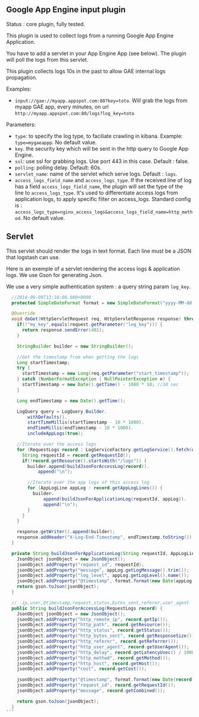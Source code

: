 Google App Engine input plugin
---

Status : core plugin, fully tested.

This plugin is used to collect logs from a running Google App Engine Application.

You have to add a servlet in your App Engine App (see below). The plugin will poll the logs from this servlet.

This plugin collects logs 10s in the past to allow GAE internal logs propagation.

Examples:

* ``input://gae://myapp.appspot.com:80?key=toto``. Will grab the logs from myapp GAE app, every minutes, on url ``http://myapp.appspot.com:80/logs?log_key=toto``

Parameters:

* ``type``: to specify the log type, to faciliate crawling in kibana. Example: ``type=mygaeappp``. No default value.
* ``key``. the security key which will be sent in the http query to Google App Engine.
* ``ssl``: use ssl for grabbing logs. Use port 443 in this case. Default : false.
* ``polling``: polling delay. Default: 60s.
* ``servlet_name``: name of the servlet which serve logs. Default : ``logs``.
* ``access_logs_field_name`` and ``access_logs_type``. If the received line of log has a field ``access_logs_field_name``, the plugin will set the type of the line to ``access_logs_type``. It's used to differentiate access logs from application logs, to apply specific filter on access_logs. Standard config is : ``access_logs_type=nginx_access_logs&access_logs_field_name=http_method``. No default value.

Servlet
---

This servlet should render the logs in text format.
Each line must be a JSON that logstash can use.

Here is an exemple of a servlet rendering the access logs & application logs.
We use Gson for generating Json.

We use a very simple authentication system : a query string param ``log_key``.


````java
  //2014-09-09T13:18:00.000+0000
  protected SimpleDateFormat format = new SimpleDateFormat("yyyy-MM-dd'T'HH:mm:ss.SSSZ");

  @Override
  void doGet(HttpServletRequest req, HttpServletResponse response) throws ServletException, IOException {
    if(!"my_key".equals(request.getParameter("log_key"))) {
      return response.sendError(401);
    }

    StringBuilder builder = new StringBuilder();

    //Get the timestamp from when getting the logs
    Long startTimestamp;
    try {
      startTimestamp = new Long(req.getParameter("start_timestamp"));
    } catch (NumberFormatException | NullPointerException e) {
      startTimestamp = new Date().getTime() - 1000 * 10; //10 sec
    }

    Long endTimestamp = new Date().getTime();

    LogQuery query = LogQuery.Builder.
        withDefaults().
        startTimeMillis(startTimestamp - 10 * 1000).
        endTimeMillis(endTimestamp - 10 * 1000).
        includeAppLogs(true);

    //Iterate over the access logs
    for (RequestLogs record : LogServiceFactory.getLogService().fetch(query)) {
      String requestId = record.getRequestId();
      if(!record.getResource().startsWith("/logs")) {
        builder.append(buildJsonForAccessLog(record)).
            append("\n");

        //Iterate over the app logs of this access log
        for (AppLogLine appLog : record.getAppLogLines()) {
          builder.
              append(buildJsonForApplicationLog(requestId, appLog)).
              append("\n");
        }
      }
    }

    response.getWriter().append(builder);
    response.addHeader("X-Log-End-Timestamp", endTimestamp.toString());
  }

  private String buildJsonForApplicationLog(String requestId, AppLogLine appLog) {
    JsonObject jsonObject = new JsonObject();
    jsonObject.addProperty("request_id", requestId);
    jsonObject.addProperty("message", appLog.getLogMessage().trim());
    jsonObject.addProperty("log_level", appLog.getLogLevel().name());
    jsonObject.addProperty("@timestamp", format.format(new Date(appLog.getTimeUsec() / 1000)));
    return gson.toJson(jsonObject);
  }

  //  ip,user,@timestamp,request,status,bytes_sent,referer,user_agent
  public String buildJsonForAccessLog(RequestLogs record) {
    JsonObject jsonObject = new JsonObject();
    jsonObject.addProperty("http_remote_ip", record.getIp());
    jsonObject.addProperty("http_path", record.getResource());
    jsonObject.addProperty("http_status", record.getStatus());
    jsonObject.addProperty("http_bytes_sent", record.getResponseSize());
    jsonObject.addProperty("http_referer", record.getReferrer());
    jsonObject.addProperty("http_user_agent", record.getUserAgent());
    jsonObject.addProperty("http_delay", record.getLatencyUsec() / 1000);
    jsonObject.addProperty("http_method", record.getMethod());
    jsonObject.addProperty("http_host", record.getHost());
    jsonObject.addProperty("cost", record.getCost());

    jsonObject.addProperty("@timestamp", format.format(new Date(record.getStartTimeUsec() / 1000)));
    jsonObject.addProperty("request_id", record.getRequestId());
    jsonObject.addProperty("message", record.getCombined());

    return gson.toJson(jsonObject);
  }
```

